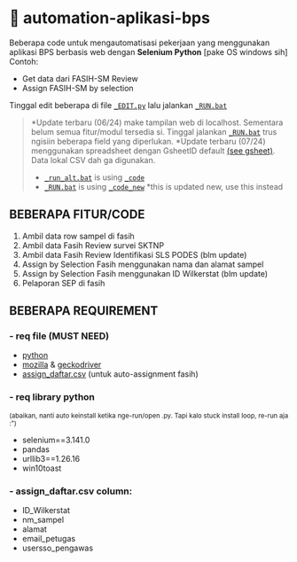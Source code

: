 # 🤖 automation-aplikasi-bps
Beberapa code untuk mengautomatisasi pekerjaan yang menggunakan aplikasi BPS berbasis web dengan **Selenium Python** [pake OS windows sih]
<br>Contoh:
- Get data dari FASIH-SM Review
- Assign FASIH-SM by selection

Tinggal edit beberapa di file [`_EDIT.py`](/_EDIT.py) lalu jalankan [`_RUN.bat`](/_RUN.bat)

> *Update terbaru (06/24) make tampilan web di localhost. Sementara belum semua fitur/modul tersedia si. Tinggal jalankan [`_RUN.bat`](/_RUN.bat) trus ngisiin beberapa field yang diperlukan.
> *Update terbaru (07/24) menggunakan spreadsheet dengan GsheetID default [(see gsheet)](https://docs.google.com/spreadsheets/d/1O0OUJkeGBJMTVeQ1MRLkYzGWCRqWGHyYBtDv4l-DK9I/edit?gid=0#gid=0). Data lokal CSV dah ga digunakan.
> - [`_run_alt.bat`](/_run_alt.bat) is using [`_code`](/code)
> - [`_RUN.bat`](/_RUN.bat) is using [`_code_new`](/code_new) *this is updated new, use this instead

## BEBERAPA FITUR/CODE ###
1. Ambil data row sampel di fasih
2. Ambil data Fasih Review survei SKTNP
3. Ambil data Fasih Review Identifikasi SLS PODES (blm update)
4. Assign by Selection Fasih menggunakan nama dan alamat sampel
5. Assign by Selection Fasih menggunakan ID Wilkerstat (blm update)
6. Pelaporan SEP di fasih

## BEBERAPA REQUIREMENT ###

### - req file (MUST NEED)
- [python](https://www.python.org/ftp/python/3.11.0/python-3.11.0-amd64.exe)
- [mozilla](https://www.mozilla.org/firefox/download/thanks/) & [geckodriver](/geckodriver.exe)
- [assign_daftar.csv](/assign_daftar.csv) (untuk auto-assignment fasih)

### - req library python 
<sup>(abaikan, nanti auto keinstall ketika nge-run/open .py. Tapi kalo stuck install loop, re-run aja :")</sup>
- selenium==3.141.0
- pandas
- urllib3==1.26.16
- win10toast

### - assign_daftar.csv column:
- ID_Wilkerstat
- nm_sampel
- alamat
- email_petugas
- usersso_pengawas

